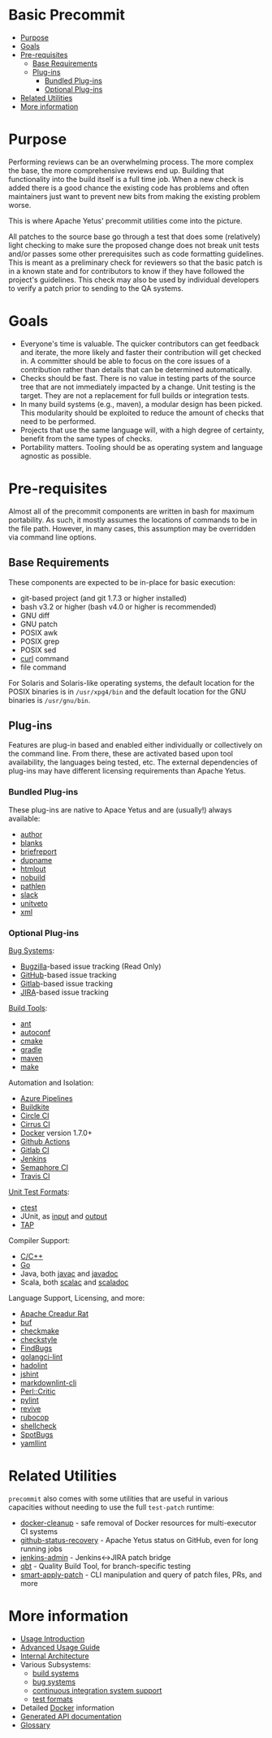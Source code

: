 <!---
  Licensed to the Apache Software Foundation (ASF) under one
  or more contributor license agreements.  See the NOTICE file
  distributed with this work for additional information
  regarding copyright ownership.  The ASF licenses this file
  to you under the Apache License, Version 2.0 (the
  "License"); you may not use this file except in compliance
  with the License.  You may obtain a copy of the License at

    http://www.apache.org/licenses/LICENSE-2.0

  Unless required by applicable law or agreed to in writing,
  software distributed under the License is distributed on an
  "AS IS" BASIS, WITHOUT WARRANTIES OR CONDITIONS OF ANY
  KIND, either express or implied.  See the License for the
  specific language governing permissions and limitations
  under the License.
-->

# Basic Precommit

<!-- MarkdownTOC levels="1,2,3" autolink="true" indent="  " bullets="*" bracket="round" -->

* [Purpose](#purpose)
* [Goals](#goals)
* [Pre-requisites](#pre-requisites)
  * [Base Requirements](#base-requirements)
  * [Plug-ins](#plug-ins)
    * [Bundled Plug-ins](#bundled-plug-ins)
    * [Optional Plug-ins](#optional-plug-ins)
* [Related Utilities](#related-utilities)
* [More information](#more-information)

<!-- /MarkdownTOC -->

# Purpose

Performing reviews can be an overwhelming process.  The more complex the base, the more comprehensive reviews end up.  Building that functionality into the build itself is a full time job. When a new check is added there is a good chance the existing code has problems and often maintainers just want to prevent new bits from making the existing problem worse.

This is where Apache Yetus' precommit utilities come into the picture.

All patches to the source base go through a test that does some (relatively) light checking to make sure the proposed change does not break unit tests and/or passes some other prerequisites such as code formatting guidelines.  This is meant as a preliminary check for reviewers so that the basic patch is in a known state and for contributors to know if they have followed the project's guidelines.  This check may also be used by individual developers to verify a patch prior to sending to the QA systems.

# Goals

* Everyone's time is valuable.  The quicker contributors can get feedback and iterate, the more likely and faster their contribution will get checked in.  A committer should be able to focus on the core issues of a contribution rather than details that can be determined automatically.
* Checks should be fast.  There is no value in testing parts of the source tree that are not immediately impacted by a change.  Unit testing is the target. They are not a replacement for full builds or integration tests.
* In many build systems (e.g., maven), a modular design has been picked.  This modularity should be exploited to reduce the amount of checks that need to be performed.
* Projects that use the same language will, with a high degree of certainty, benefit from the same types of checks.
* Portability matters.  Tooling should be as operating system and language agnostic as possible.

# Pre-requisites

Almost all of the precommit components are written in bash for maximum portability.  As such, it mostly assumes the locations of commands to be in the file path. However, in many cases, this assumption may be overridden via command line options.

## Base Requirements

These components are expected to be in-place for basic execution:

* git-based project (and git 1.7.3 or higher installed)
* bash v3.2 or higher (bash v4.0 or higher is recommended)
* GNU diff
* GNU patch
* POSIX awk
* POSIX grep
* POSIX sed
* [curl](https://curl.haxx.se/) command
* file command

For Solaris and Solaris-like operating systems, the default location for the POSIX binaries is in `/usr/xpg4/bin` and the default location for the GNU binaries is `/usr/gnu/bin`.

## Plug-ins

Features are plug-in based and enabled either individually or collectively on the command line. From there, these are activated based upon tool availability, the languages being tested, etc.  The external dependencies of plug-ins may have different licensing requirements than Apache Yetus.

### Bundled Plug-ins

These plug-ins are native to Apace Yetus and are (usually!) always available:

* [author](plugins/author)
* [blanks](plugins/blanks)
* [briefreport](plugins/briefreport)
* [dupname](plugins/dupname)
* [htmlout](plugins/htmlout)
* [nobuild](plugins/nobuild)
* [pathlen](plugins/pathlen)
* [slack](plugins/slack)
* [unitveto](plugins/unitveto)
* [xml](plugins/xml)

### Optional Plug-ins

[Bug Systems](bugsystems):

* [Bugzilla](plugins/bugzilla)-based issue tracking (Read Only)
* [GitHub](plugins/github)-based issue tracking
* [Gitlab](plugins/gitlab)-based issue tracking
* [JIRA](plugins/jira)-based issue tracking

[Build Tools](buildtools):

* [ant](plugins/ant)
* [autoconf](plugins/autoconf)
* [cmake](plugins/cmake)
* [gradle](plugins/gradle)
* [maven](plugins/maven)
* [make](plugins/make)

Automation and Isolation:

* [Azure Pipelines](robots/azurepipelines)
* [Buildkite](robots/buildkite)
* [Circle CI](robots/circleci)
* [Cirrus CI](robots/cirrusci)
* [Docker](docker) version 1.7.0+
* [Github Actions](robots/githubactions)
* [Gitlab CI](robots/gitlabci)
* [Jenkins](robots/jenkins)
* [Semaphore CI](robots/semaphoreci)
* [Travis CI](robots/travisci)

[Unit Test Formats](testformats):

* [ctest](plugins/ctest)
* JUnit, as [input](plugins/junit-testformat) and [output](plugins/junit-bugsystem)
* [TAP](plugins/tap)

Compiler Support:

* [C/C++](plugins/cc)
* [Go](plugins/golang)
* Java, both [javac](plugins/javac) and [javadoc](plugins/javadoc)
* Scala, both [scalac](plugins/scalac) and [scaladoc](plugins/scaladoc)

Language Support, Licensing, and more:

* [Apache Creadur Rat](plugins/asflicense)
* [buf](plugins/buf)
* [checkmake](plugins/checkmake)
* [checkstyle](plugins/checkstyle)
* [FindBugs](plugins/findbugs)
* [golangci-lint](plugins/golangcilint)
* [hadolint](plugins/hadolint)
* [jshint](plugins/jshint)
* [markdownlint-cli](plugins/markdownlint)
* [Perl::Critic](plugins/perlcritic)
* [pylint](plugins/pylint)
* [revive](plugins/revive)
* [rubocop](plugins/rubocop)
* [shellcheck](plugins/shellcheck)
* [SpotBugs](plugins/spotbugs)
* [yamllint](plugins/yamllint)

# Related Utilities

`precommit` also comes with some utilities that are useful in various
capacities without needing to use the full `test-patch` runtime:

* [docker-cleanup](docker-cleanup) - safe removal of Docker resources for multi-executor CI systems
* [github-status-recovery](github-status-recovery) - Apache Yetus status on GitHub, even for long running jobs
* [jenkins-admin](admin) - Jenkins<->JIRA patch bridge
* [qbt](qbt) - Quality Build Tool, for branch-specific testing
* [smart-apply-patch](smart-apply-patch) - CLI manipulation and query of patch files, PRs, and more

# More information

* [Usage Introduction](usage-intro)
* [Advanced Usage Guide](advanced)
* [Internal Architecture](architecture)
* Various Subsystems:
  * [build systems](buildtools)
  * [bug systems](bugsystems)
  * [continuous integration system support](robots)
  * [test formats](testformats)
* Detailed [Docker](docker) information
* [Generated API documentation](apidocs/)
* [Glossary](glossary)
